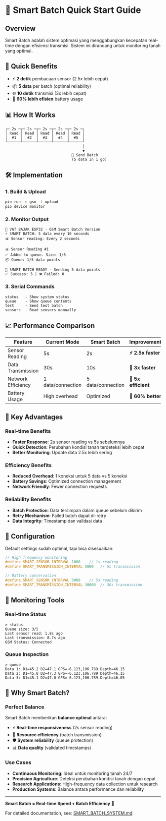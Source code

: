 # 🎯 Smart Batch Quick Start Guide

## Overview
Smart Batch adalah sistem optimasi yang menggabungkan kecepatan real-time dengan efisiensi transmisi. Sistem ini dirancang untuk monitoring tanah yang optimal.

## 🚀 Quick Benefits
- ⚡ **2 detik** pembacaan sensor (2.5x lebih cepat)
- 📦 **5 data** per batch (optimal reliability)
- 🌐 **10 detik** transmisi (3x lebih cepat)
- 🔋 **60% lebih efisien** battery usage

## 📊 How It Works

```
┌─ 2s ─┬─ 2s ─┬─ 2s ─┬─ 2s ─┬─ 2s ─┐
│ Read │ Read │ Read │ Read │ Read │
│  #1  │  #2  │  #3  │  #4  │  #5  │
└──────┴──────┴──────┴──────┴──────┘
                                   │
                                   ▼
                              🚀 Send Batch
                              (5 data in 1 go)
```

## 🛠️ Implementation

### 1. Build & Upload
```bash
pio run -e gsm -t upload
pio device monitor
```

### 2. Monitor Output
```
🚀 VAT BAJAK ESP32 - GSM Smart Batch Version
⚡ SMART BATCH: 5 data every 10 seconds
📊 Sensor reading: Every 2 seconds

📊 Sensor Reading #1
✅ Added to queue. Size: 1/5
📦 Queue: 1/5 data points

🚀 SMART BATCH READY - Sending 5 data points
✅ Success: 5 | ❌ Failed: 0
```

### 3. Serial Commands
```
status   - Show system status
queue    - Show queue contents  
test     - Send test batch
sensors  - Read sensors manually
```

## 📈 Performance Comparison

| Feature | Current Mode | Smart Batch | Improvement |
|---------|--------------|-------------|-------------|
| Sensor Reading | 5s | 2s | **⚡ 2.5x faster** |
| Data Transmission | 30s | 10s | **🚀 3x faster** |
| Network Efficiency | 1 data/connection | 5 data/connection | **📡 5x efficient** |
| Battery Usage | High overhead | Optimized | **🔋 60% better** |

## 🎯 Key Advantages

### Real-time Benefits
- **Faster Response**: 2s sensor reading vs 5s sebelumnya
- **Quick Detection**: Perubahan kondisi tanah terdeteksi lebih cepat
- **Better Monitoring**: Update data 2.5x lebih sering

### Efficiency Benefits  
- **Reduced Overhead**: 1 koneksi untuk 5 data vs 5 koneksi
- **Battery Savings**: Optimized connection management
- **Network Friendly**: Fewer connection requests

### Reliability Benefits
- **Batch Protection**: Data tersimpan dalam queue sebelum dikirim
- **Retry Mechanism**: Failed batch dapat di-retry
- **Data Integrity**: Timestamp dan validasi data

## 🔧 Configuration

Default settings sudah optimal, tapi bisa disesuaikan:

```cpp
// High frequency monitoring
#define SMART_SENSOR_INTERVAL 1000    // 1s reading
#define SMART_TRANSMISSION_INTERVAL 5000   // 5s transmission

// Battery conservation  
#define SMART_SENSOR_INTERVAL 5000    // 5s reading
#define SMART_TRANSMISSION_INTERVAL 30000  // 30s transmission
```

## 📱 Monitoring Tools

### Real-time Status
```
> status
Queue size: 3/5
Last sensor read: 1.8s ago
Last transmission: 8.7s ago
GSM Status: Connected
```

### Queue Inspection
```
> queue
Data 1: D1=45.2 D2=47.1 GPS=-6.123,106.789 Depth=46.15
Data 2: D1=45.0 D2=47.3 GPS=-6.123,106.789 Depth=46.15  
Data 3: D1=45.1 D2=47.0 GPS=-6.123,106.789 Depth=46.05
```

## 🚀 Why Smart Batch?

### Perfect Balance
Smart Batch memberikan **balance optimal** antara:
- ⚡ **Real-time responsiveness** (2s sensor reading)  
- 🔋 **Resource efficiency** (batch transmission)
- 🛡️ **System reliability** (queue protection)
- 📊 **Data quality** (validated timestamps)

### Use Cases
- **Continuous Monitoring**: Ideal untuk monitoring tanah 24/7
- **Precision Agriculture**: Deteksi perubahan kondisi tanah dengan cepat
- **Research Applications**: High-frequency data collection untuk research
- **Production Systems**: Balance antara performance dan reliability

---

**Smart Batch = Real-time Speed + Batch Efficiency** 🎯

For detailed documentation, see: [SMART_BATCH_SYSTEM.md](SMART_BATCH_SYSTEM.md)
